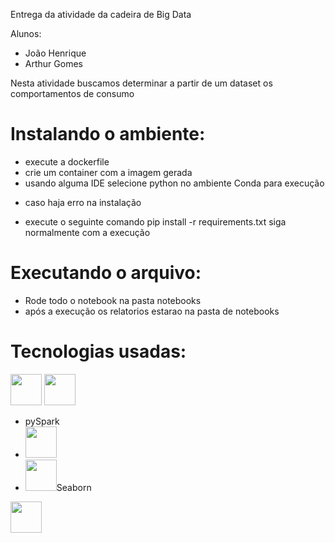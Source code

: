 Entrega da atividade da cadeira de Big Data

Alunos:
- João Henrique
- Arthur Gomes

Nesta atividade buscamos determinar a partir de um dataset os comportamentos de consumo

# Instalando o ambiente:

-  execute a dockerfile
-  crie um container com a imagem gerada
-  usando alguma IDE selecione python no ambiente Conda para execução
* caso haja erro na instalação
- execute o seguinte comando
  pip install -r requirements.txt
siga normalmente com a execução
# Executando o arquivo:

- Rode todo o notebook na pasta notebooks
- após a execução os relatorios estarao na pasta de notebooks
  
# Tecnologias usadas:
<img src= "https://stevedower.gallerycdn.vsassets.io/extensions/stevedower/python/0.24149.4/1716914037100/Microsoft.VisualStudio.Services.Icons.Default" height=50px 
width=50px>
<img src="https://github.com/Joaohenrique1987/Retail-Transactions/assets/86072531/81818411-159b-451b-aeb2-1ba11dac45c5" height=50px width=50px>
- pySpark
- <img src = https://upload.wikimedia.org/wikipedia/commons/thumb/0/01/Created_with_Matplotlib-logo.svg/192px-Created_with_Matplotlib-logo.svg.png?20150219130408 height= 50px width = 50px>
- <img src = "https://hub.knime.com/david_foucout/spaces/Public/Components/Seaborn%20Multi-plot%20&%20Regression~y2q9ts8S78aG_4NS/current-state" height = 50px width = 50px>Seaborn
<img src="https://images.opencollective.com/numpy/68c08d3/logo/256.png" height=50px width=50px>
